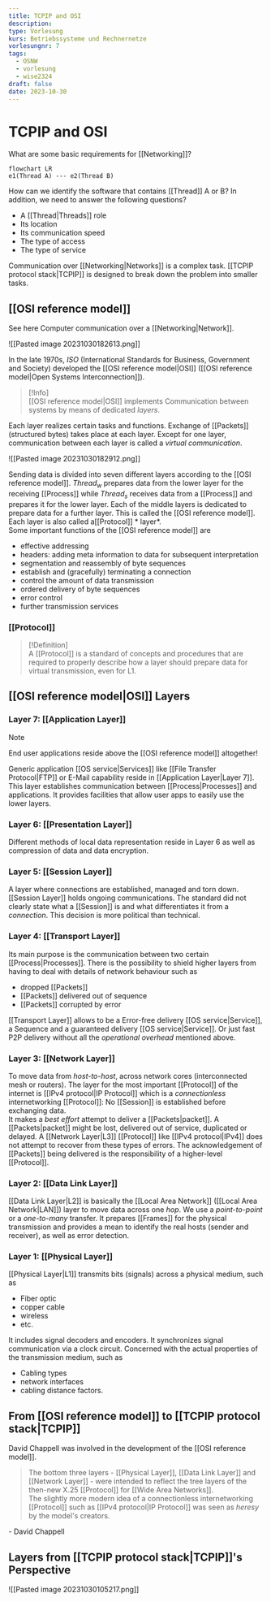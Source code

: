 ```yaml
---
title: TCPIP and OSI
description: 
type: Vorlesung
kurs: Betriebssysteme und Rechnernetze
vorlesungnr: 7
tags:
  - OSNW
  - vorlesung
  - wise2324
draft: false
date: 2023-10-30
---
```


# TCPIP and OSI

What are some basic requirements for [[Networking]]?

```mermaid
flowchart LR
e1(Thread A) --- e2(Thread B)
```

How can we identify the software that contains [[Thread]] A or B? In addition, we need to answer the following questions?

- A [[Thread|Threads]] role
- Its location
- Its communication speed
- The type of access
- The type of service

Communication over [[Networking|Networks]] is a complex task. [[TCPIP protocol stack|TCPIP]] is designed to break down the problem into smaller tasks. 

## [[OSI reference model]]

See here Computer communication over a [[Networking|Network]].

![[Pasted image 20231030182613.png]]

In the late 1970s, *ISO* (International Standards for Business, Government and Society) developed the [[OSI reference model|OSI]] ([[OSI reference model|Open Systems Interconnection]]). 

> [!Info]  
> [[OSI reference model|OSI]] implements Communication between systems by means of dedicated *layers*.

Each layer realizes certain tasks and functions. Exchange of [[Packets]] (structured bytes) takes place at each layer. Except for one layer, communication between each layer is called a *virtual communication*.

![[Pasted image 20231030182912.png]]

Sending data is divided into seven different layers according to the [[OSI reference model]]. $Thread_w$ prepares data from the lower layer for the receiving [[Process]] while $Thread_s$ receives data from a [[Process]] and prepares it for the lower layer. Each of the middle layers is dedicated to prepare data for a further layer. This is called the [[OSI reference model]]. Each layer is also called a[[Protocol]] * layer*.  
Some important functions of the [[OSI reference model]] are

- effective addressing
- headers: adding meta information to data for subsequent interpretation
- segmentation and reassembly of byte sequences
- establish and (gracefully) terminating a connection
- control the amount of data transmission
- ordered delivery of byte sequences
- error control
- further transmission services

### [[Protocol]]

> [!Definition]  
> A [[Protocol]] is a standard of concepts and procedures that are required to properly describe how a layer should prepare data for virtual transmission, even for L1.

## [[OSI reference model|OSI]] Layers

### Layer 7: [[Application Layer]]

> [!Note]  
> End user applications reside above the [[OSI reference model]] altogether!

Generic application [[OS service|Services]] like [[File Transfer Protocol|FTP]] or E-Mail capability reside in [[Application Layer|Layer 7]]. This layer establishes communication between [[Process|Processes]] and applications. It provides facilities that allow user apps to easily use the lower layers.

### Layer 6: [[Presentation Layer]]

Different methods of local data representation reside in Layer 6 as well as compression of data and data encryption.

### Layer 5: [[Session Layer]]

A layer where connections are established, managed and torn down. [[Session Layer]] holds ongoing communications. The standard did not clearly state what a [[Session]] is and what differentiates it from a *connection*. This decision is more political than technical. 

### Layer 4: [[Transport Layer]]

Its main purpose is the communication between two certain [[Process|Processes]]. There is the possibility to shield higher layers from having to deal with details of network behaviour such as

- dropped [[Packets]]
- [[Packets]] delivered out of sequence
- [[Packets]] corrupted by error

[[Transport Layer]] allows to be a Error-free delivery [[OS service|Service]], a Sequence and a guaranteed delivery [[OS service|Service]]. Or just fast P2P delivery without all the *operational overhead* mentioned above. 

### Layer 3: [[Network Layer]]

To move data from *host-to-host*, across network cores (interconnected mesh or routers). The layer for the most important [[Protocol]] of the internet is [[IPv4 protocol|IP Protocol]] which is a *connectionless* internetworking [[Protocol]]: No [[Session]] is established before exchanging data.  
It makes a *best effort* attempt to deliver a [[Packets|packet]]. A [[Packets|packet]] might be lost, delivered out of service, duplicated or delayed. A [[Network Layer|L3]] [[Protocol]] like [[IPv4 protocol|IPv4]] does not attempt to recover from these types of errors. The acknowledgement of [[Packets]] being delivered is the responsibility of a higher-level [[Protocol]].

### Layer 2: [[Data Link Layer]]

[[Data Link Layer|L2]] is basically the [[Local Area Network]] ([[Local Area Network|LAN]]) layer to move data across one *hop*. We use a *point-to-point* or a *one-to-many* transfer. It prepares [[Frames]] for the physical transmission and provides a mean to identify the real hosts (sender and receiver), as well as error detection.

### Layer 1: [[Physical Layer]]

[[Physical Layer|L1]] transmits bits (signals) across a physical medium, such as

- Fiber optic
- copper cable
- wireless
- etc.

It includes signal decoders and encoders. It synchronizes signal communication via a clock circuit. Concerned with the actual properties of the transmission medium, such as 

- Cabling types
- network interfaces
- cabling distance factors.

## From [[OSI reference model]] to [[TCPIP protocol stack|TCPIP]]

David Chappell was involved in the development of the [[OSI reference model]].

> The bottom three layers - [[Physical Layer]], [[Data Link Layer]] and [[Network Layer]] - were intended to reflect the tree layers of the then-new X.25 [[Protocol]] for [[Wide Area Networks]].  
> The slightly more modern idea of a connectionless internetworking [[Protocol]] such as [[IPv4 protocol|IP Protocol]] was seen as *heresy* by the model's creators.

\- David Chappell

## Layers from [[TCPIP protocol stack|TCPIP]]'s Perspective

![[Pasted image 20231030105217.png]]